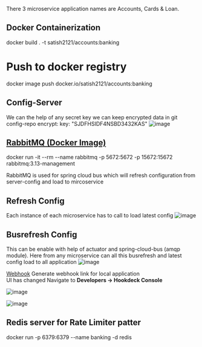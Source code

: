 There 3 microservice application names are Accounts, Cards & Loan.

Docker Containerization
----------------------
docker build . -t satish2121/accounts:banking

Push to docker registry
=======================
docker image push docker.io/satish2121/accounts:banking

Config-Server
-------------
We can the help of any secret key we can keep encrypted data in git config-repo
encrypt:
  key: "SJDFHSIDF4NSBD3432KAS"
![image](https://github.com/Satish522/BankingApplication/assets/9487171/46c48d00-2a48-48c7-825c-b38d222a0cf8)


[RabbitMQ (Docker Image)](https://www.rabbitmq.com/docs/download)
---------------------------------------
docker run -it --rm --name rabbitmq -p 5672:5672 -p 15672:15672 rabbitmq:3.13-management

RabbitMQ is used for spring cloud bus which will refresh configuration from server-config and load to mircoservice

Refresh Config
---------------
Each instance of each microservice has to call to load latest config
![image](https://github.com/Satish522/BankingApplication/assets/9487171/f13061d4-0e5b-4f0e-9ad5-727d4f2122a3)

Busrefresh Config
-------------------
This can be enable with help of actuator and spring-cloud-bus (amqp module). Here from any microservice can all this busrefresh and latest config load to all application
![image](https://github.com/Satish522/BankingApplication/assets/9487171/4fa064cd-162c-4967-9259-8e37bb4c2a24)

[Webhook](https://hookdeck.com/)
Generate webhook link for local application <br>
UI has changed Navigate to **Developers -> Hookdeck Console** 

![image](https://github.com/Satish522/BankingApplication/assets/9487171/3a329489-48dc-434c-99fa-6cb537ab6f9c)

![image](https://github.com/Satish522/BankingApplication/assets/9487171/1b5b6856-18bb-49e3-beee-685f513b62df)


Redis server for Rate Limiter patter
-------------------------------------
docker run -p 6379:6379 --name banking -d redis
